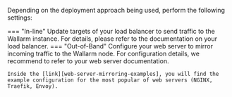 Depending on the deployment approach being used, perform the following settings:

=== "In-line"
    Update targets of your load balancer to send traffic to the Wallarm instance. For details, please refer to the documentation on your load balancer.
=== "Out-of-Band"
    Configure your web server to mirror incoming traffic to the Wallarm node. For configuration details, we recommend to refer to your web server documentation.

    Inside the [link][web-server-mirroring-examples], you will find the example configuration for the most popular of web servers (NGINX, Traefik, Envoy).
